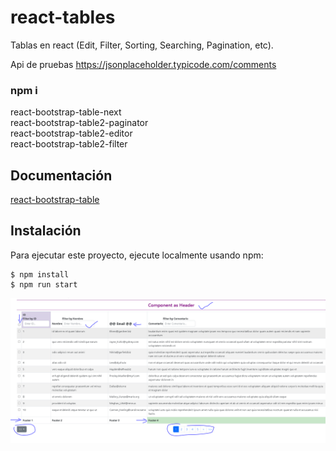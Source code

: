 # react-tables

Tablas en react (Edit, Filter, Sorting, Searching, Pagination, etc).<br>

Api de pruebas https://jsonplaceholder.typicode.com/comments<br>

 ### npm i 
 react-bootstrap-table-next <br>
 react-bootstrap-table2-paginator <br>
 react-bootstrap-table2-editor <br>
 react-bootstrap-table2-filter <br>



## Documentación
[react-bootstrap-table](https://react-bootstrap-table.github.io/react-bootstrap-table2/storybook/index.html?selectedKind=Basic%20Table&selectedStory=basic%20table&full=0&addons=1&stories=1&panelRight=0&addonPanel=storybook%2Factions%2Factions-panel)

## Instalación
Para ejecutar este proyecto, ejecute localmente usando npm:

```
$ npm install
$ npm run start
```

![Screenshot](screenshot/Captura.PNG)
